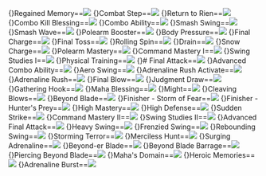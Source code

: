 {}Regained Memory==<img src="upload/mxd/Aran/Skill_Regained_Memory.png"/>
{}Combat Step==<img src="upload/mxd/Aran/Skill_Combat_Step.png"/>
{}Return to Rien==<img src="upload/mxd/Aran/Skill_Return_to_Rien.png"/>
{}Combo Kill Blessing==<img src="upload/mxd/Aran/Skill_Combo_Kill_Blessing.png"/>
{}Combo Ability==<img src="upload/mxd/Aran/Skill_Combo_Ability.png"/>
{}Smash Swing==<img src="upload/mxd/Aran/Skill_Smash_Swing.png"/>
{}Smash Wave==<img src="upload/mxd/Aran/Skill_Smash_Wave.png"/>
{}Polearm Booster==<img src="upload/mxd/Aran/Skill_Polearm_Booster.png"/>
{}Body Pressure==<img src="upload/mxd/Aran/Skill_Body_Pressure.png"/>
{}Final Charge==<img src="upload/mxd/Aran/Skill_Final_Charge.png"/>
{}Final Toss==<img src="upload/mxd/Aran/Skill_Final_Toss.png"/>
{}Rolling Spin==<img src="upload/mxd/Aran/Skill_Rolling_Spin.png"/>
{}Drain==<img src="upload/mxd/Aran/Skill_Drain.png"/>
{}Snow Charge==<img src="upload/mxd/Aran/Skill_Snow_Charge.png"/>
{}Polearm Mastery==<img src="upload/mxd/Aran/Skill_Polearm_Mastery.png"/>
{}Command Mastery I==<img src="upload/mxd/Aran/Skill_Command_Mastery_I.png"/>
{}Swing Studies I==<img src="upload/mxd/Aran/Skill_Swing_Studies_I.png"/>
{}Physical Training==<img src="upload/mxd/Aran/Skill_Physical_Training.png"/>
{}# Final Attack==<img src="upload/mxd/Aran/Skill_Final_Attack.png"/>
{}Advanced Combo Ability==<img src="upload/mxd/Aran/Skill_Advanced_Combo_Ability.png"/>
{}Aero Swing==<img src="upload/mxd/Aran/Skill_Aero_Swing.png"/>
{}Adrenaline Rush Activate==<img src="upload/mxd/Aran/Skill_Adrenaline_Rush_Activate.png"/>
{}Adrenaline Rush==<img src="upload/mxd/Aran/Skill_Adrenaline_Rush.png"/>
{}Final Blow==<img src="upload/mxd/Aran/Skill_Final_Blow.png"/>
{}Judgment Draw==<img src="upload/mxd/Aran/Skill_Judgment_Draw_(Aran).png"/>
{}Gathering Hook==<img src="upload/mxd/Aran/Skill_Gathering_Hook.png"/>
{}Maha Blessing==<img src="upload/mxd/Aran/Skill_Maha_Blessing.png"/>
{}Might==<img src="upload/mxd/Aran/Skill_Might.png"/>
{}Cleaving Blows==<img src="upload/mxd/Aran/Skill_Cleaving_Blows.png"/>
{}Beyond Blade==<img src="upload/mxd/Aran/Skill_Beyond_Blade.png"/>
{}Finisher - Storm of Fear==<img src="upload/mxd/Aran/Skill_Finisher_-_Storm_of_Fear.png"/>
{}Finisher - Hunter's Prey==<img src="upload/mxd/Aran/Skill Finisher -_Hunter's_Prey.png"/>
{}High Mastery==<img src="upload/mxd/Aran/Skill_High_Mastery.png"/>
{}High Defense==<img src="upload/mxd/Aran/Skill_High_Defense.png"/>
{}Sudden Strike==<img src="upload/mxd/Aran/Skill_Sudden_Strike_(Aran).png"/>
{}Command Mastery II==<img src="upload/mxd/Aran/Skill_Command_Mastery_II.png"/>
{}Swing Studies II==<img src="upload/mxd/Aran/Skill_Swing_Studies_II.png"/>
{}Advanced Final Attack==<img src="upload/mxd/Aran/Skill_Advanced_Final_Attack.png"/>
{}Heavy Swing==<img src="upload/mxd/Aran/Skill_Heavy_Swing.png"/>
{}Frenzied Swing==<img src="upload/mxd/Aran/Skill_Frenzied_Swing.png"/>
{}Rebounding Swing==<img src="upload/mxd/Aran/Skill_Rebounding_Swing.png"/>
{}Storming Terror==<img src="upload/mxd/Aran/Skill_Storming_Terror.png"/>
{}Merciless Hunt==<img src="upload/mxd/Aran/Skill_Merciless_Hunt.png"/>
{}Surging Adrenaline==<img src="upload/mxd/Aran/Skill_Surging_Adrenaline.png"/>
{}Beyond-er Blade==<img src="upload/mxd/Aran/Skill_Beyond-er_Blade.png"/>
{}Beyond Blade Barrage==<img src="upload/mxd/Aran/Skill_Beyond_Blade_Barrage.png"/>
{}Piercing Beyond Blade==<img src="upload/mxd/Aran/Skill_Piercing_Beyond_Blade.png"/>
{}Maha's Domain==<img src="upload/mxd/Aran/Skill_Maha's_Domain.png"/>
{}Heroic Memories==<img src="upload/mxd/Aran/Skill_Heroic_Memories_(Aran).png"/>
{}Adrenaline Burst==<img src="upload/mxd/Aran/Skill_Adrenaline_Burst.png"/>